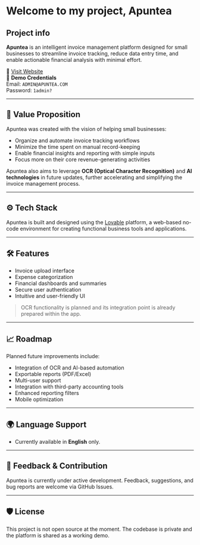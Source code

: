 # Welcome to my project, Apuntea

## Project info
**Apuntea** is an intelligent invoice management platform designed for small businesses to streamline invoice tracking, reduce data entry time, and enable actionable financial analysis with minimal effort.

🔗 [Visit Website](https://apuntea.lovable.app)  
🧪 **Demo Credentials**  
Email: `ADMIN@APUNTEA.COM`  
Password: `1admin?`  

---

## 🚀 Value Proposition

Apuntea was created with the vision of helping small businesses:

- Organize and automate invoice tracking workflows  
- Minimize the time spent on manual record-keeping  
- Enable financial insights and reporting with simple inputs  
- Focus more on their core revenue-generating activities  

Apuntea also aims to leverage **OCR (Optical Character Recognition)** and **AI technologies** in future updates, further accelerating and simplifying the invoice management process.

---

## ⚙️ Tech Stack

Apuntea is built and designed using the [Lovable](https://lovable.app) platform, a web-based no-code environment for creating functional business tools and applications.

---

## 🛠️ Features

- Invoice upload interface  
- Expense categorization  
- Financial dashboards and summaries  
- Secure user authentication  
- Intuitive and user-friendly UI  

> OCR functionality is planned and its integration point is already prepared within the app.

---

## 📈 Roadmap

Planned future improvements include:

- Integration of OCR and AI-based automation  
- Exportable reports (PDF/Excel)  
- Multi-user support  
- Integration with third-party accounting tools  
- Enhanced reporting filters  
- Mobile optimization  

---

## 🌍 Language Support

- Currently available in **English** only.

---

## 🤝 Feedback & Contribution

Apuntea is currently under active development. Feedback, suggestions, and bug reports are welcome via GitHub Issues.

---

## 🛡️ License

This project is not open source at the moment. The codebase is private and the platform is shared as a working demo.

